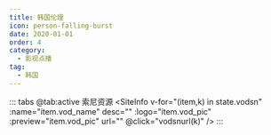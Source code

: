 ```yaml
---
title: 韩国伦理
icon: person-falling-burst
date: 2020-01-01
order: 4
category:
  - 影视点播
tag:
  - 韩国
---
```


<ArtPlayer :src="state.src" :config="hlsConfig(state.PlayList)" />

::: tabs
@tab:active 索尼资源
<SiteInfo v-for="(item,k) in state.vodsn" :name="item.vod_name" desc="" :logo="item.vod_pic"
:preview="item.vod_pic" url="" @click="vodsnurl(k)" />
:::

<script setup>
  import { vod } from '@db'
  import { hlsConfig } from '@cps/artConst'
  import { useStorage } from '@vueuse/core'
  import { onMounted, nextTick, onDeactivated } from "vue";
  const state = useStorage(
    "vod-hgll",
    {
      src:"",
      vodsn: [],
      PlayList: []
    }
  )

  onMounted(async () => {
    const sn = await vod.find({ "name": "snzy-57" })
    state.value.vodsn = sn.data
    vodmdurl(0)
  });
  const vodsnurl = (key) => {
    const { vodsn } = state.value
    state.value.PlayList =vodsn
    state.value.src = vodsn[key].url
  }
</script>
